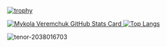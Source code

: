 [![trophy](https://github-profile-trophy.vercel.app/?username=mykola-vrmchk&theme=onedark&column=7)](https://github.com/ryo-ma/github-profile-trophy)

[![Mykola Veremchuk GitHub Stats Card](https://github-readme-stats.vercel.app/api?username=mykola-vrmchk&show_icons=true&theme=monokai) ![Top Langs](https://github-readme-stats.vercel.app/api/top-langs/?username=mykola-vrmchk&theme=monokai)](https://github.com/anuraghazra/github-readme-stats)

![tenor-2038016703](https://user-images.githubusercontent.com/36420699/230055734-29171810-d571-4727-b78c-73d6039cc0c1.gif)
